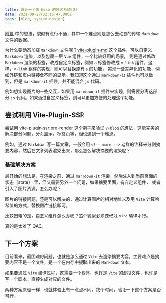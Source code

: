 ```yaml
---
title: 设计一个像 hexo 的博客系统(2)
date: 2021-09-27T02:16:47.000Z
tags: [blog, system-design]
---
```


[前篇](./design-blog-system.md) 中的想法，貌似有点行不通，其中一个难点则是怎么去动态的传输 `Markdown` 文件的数据。

为什么要动态加载 `Markdown` 文件呢？[vite-plugin-md] 这个插件，可以自定义 `Markdown` 渲染，以及包裹一层 `Vue` 组件，一个比较好用的场景，
则是通过修改 `Markdown` 渲染的标签，改成自定义标签，例如 `a` 标签修改成 `v-link` 组件，这样，`v-link` 组件的实现，则可以替换原有 `a` 的功能，
实现一些差异化的功能，例如外链和页内链接做不同的显示。我知道这个通过 `markdown-it` 插件也可以做到，但是 `markdown-it` 插件，并不能混合 `js` 代码。

例如想实现图片的一些交互，如果用 `markdown-it` 插件来实现，则需要分离这部分 `js` 代码。如果通过自定义标签，则可以更加方便的处理这个功能。

<!-- more -->

## 尝试利用 Vite-Plugin-SSR

尝试用 [vite-plugin-ssr:pre-render] 这个例子来验证 `v-blog` 的想法，这能完美的解决部分问题，分页显示，标签页等，但也遇到一个难点。

例如，通过 `Markdown` 写一篇文章，一般会用 `<!-- more -->` 这样的注释来分割摘要内容，然后在文章列表渲染出来，那么怎么解决摘要的渲染呢？

### 基础解决方案

最开始的想法是，在渲染之前，通过 `markdown-it` 渲染，然后注入到当前页面的 状态（state） 里，但又需要另外一个问题，如果摘要里面，有自定义组件，
或者引入了图片资源，怎么办呢？

图片的链接问题，还是可以解决的，通过计算图片的相对地址以及用 `Vite` 计算哈希值的方式，替换图片链接即可。

比较困难的是，自定义组件怎么办呢？这个貌似必须要经过 `Vite` 编译才行。

真的是太难了 QAQ。

## 下一个方案

目前看来，最困难的问题，也就是怎么通过 `Vite` 去渲染摘要内容。主要难点是摘要内容不是一个文件，是一个在内存中提取出来的 `Markdown` 文本。

如果要通过 `Vite` 编译过程，这需要一个载体，也许是 `Vite` 的虚拟文件，也许是写一个脚本，直接生成对应的文件。

两种方案原理一样，也就体验上有一点点不同。找个时间，验证一下这个方案是否可行。

[vite-plugin-ssr:pre-render]: https://github.com/brillout/vite-plugin-ssr/tree/master/examples/vue-full
[vite-plugin-md]: https://github.com/antfu/vite-plugin-md
